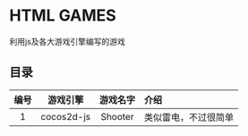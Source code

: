 # HTML GAMES

利用js及各大游戏引擎编写的游戏

## 目录

| 编号 | 游戏引擎 | 游戏名字 | 介绍 |
|:---:|:---:|:---:|:---|
|1|cocos2d-js|Shooter|类似雷电，不过很简单|